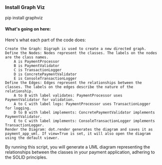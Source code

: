 ### Install Graph Viz

pip install graphviz

#### What's going on here:

Here's what each part of the code does:

    Create the Graph: Digraph is used to create a new directed graph.
    Define the Nodes: Nodes represent the classes. The labels on the nodes are the class names.
        A is PaymentProcessor
        B is PaymentValidator
        C is TransactionLogger
        D is ConcretePaymentValidator
        E is ConsoleTransactionLogger
    Define the Edges: Edges represent the relationships between the classes. The labels on the edges describe the nature of the relationship.
        A to B with label validates: PaymentProcessor uses PaymentValidator for validation.
        A to C with label logs: PaymentProcessor uses TransactionLogger for logging.
        D to B with label implements: ConcretePaymentValidator implements PaymentValidator.
        E to C with label implements: ConsoleTransactionLogger implements TransactionLogger.
    Render the Diagram: dot.render generates the diagram and saves it as payment_app_uml. If view=True is set, it will also open the diagram using the default viewer.

By running this script, you will generate a UML diagram representing the relationships between the classes in your payment application, adhering to the SOLID principles.

